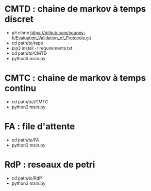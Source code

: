 # CMTD : chaine de markov à temps discret

* git clone https://github.com/younes-h/Evaluation_Validation_of_Protocols.git
* cd path/to/repo
* pip3 install -r requirements.txt
* cd path/to/CMTD
* python3 main.py

# CMTC : chaine de markov à temps continu
* cd path/to//CMTC
* python3 main.py

# FA : file d'attente
* cd path/to/FA
* python3 main.py

# RdP : reseaux de petri
* cd path/to/RdP
* python3 main.py
